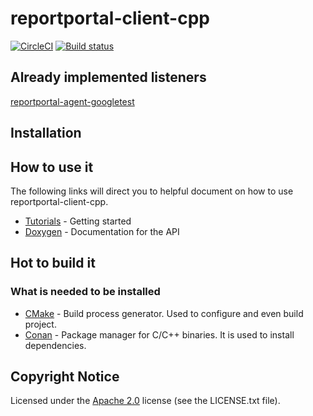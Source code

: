 # reportportal-client-cpp
[![CircleCI](https://dl.circleci.com/status-badge/img/gh/maxxboehme/reportportal-client-cpp/tree/master.svg?style=svg)](https://dl.circleci.com/status-badge/redirect/gh/maxxboehme/reportportal-client-cpp/tree/master)
[![Build status](https://ci.appveyor.com/api/projects/status/ntfnonb50wjqnsuv/branch/master?svg=true)](https://ci.appveyor.com/project/maxxboehme/reportportal-client-cpp/branch/master)

## Already implemented listeners
[reportportal-agent-googletest](https://github.com/maxxboehme/reportportal-agent-googletest)

## Installation


## How to use it
The following links will direct you to helpful document on how to use reportportal-client-cpp.

- [Tutorials](docs/tutorial.md) - Getting started
- [Doxygen](https://maxboehme/github.io/reportportal-client-cpp/doxygen/html) - Documentation for the API

## Hot to build it
### What is needed to be installed
- [CMake](https://cmake.org) - Build process generator. Used to configure and even build project.
- [Conan](https://conan.io) - Package manager for C/C++ binaries. It is used to install dependencies.

## Copyright Notice
Licensed under the [Apache 2.0](https://www.apache.org/licenses/LICENSE-2.0) license (see the LICENSE.txt file).
